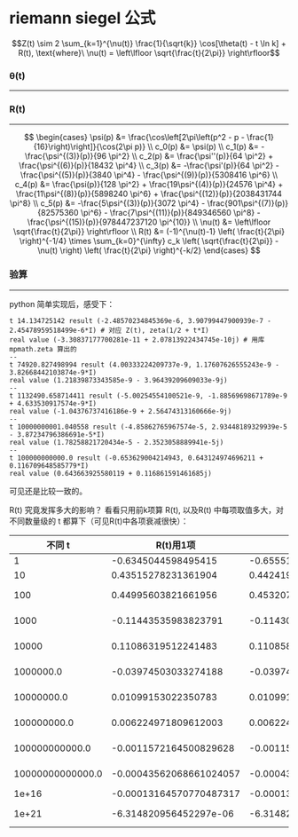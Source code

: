 # riemann siegel 公式

$$Z(t) \sim 2 \sum_{k=1}^{\nu(t)} \frac{1}{\sqrt{k}} \cos[\theta(t) - t \ln k] + R(t), \text{where}\ \nu(t) = \left\lfloor \sqrt{\frac{t}{2\pi}} \right\rfloor$$

### θ(t)
----


### R(t)
----

$$
\begin{cases}
\psi(p) &= \frac{\cos\left[2\pi\left(p^2 - p - \frac{1}{16}\right)\right]}{\cos(2\pi p)} \\
c_0(p) &= \psi(p) \\
c_1(p) &= -\frac{\psi^{(3)}(p)}{96 \pi^2} \\
c_2(p) &= \frac{\psi''(p)}{64 \pi^2} + \frac{\psi^{(6)}(p)}{18432 \pi^4} \\
c_3(p) &= -\frac{\psi'(p)}{64 \pi^2} - \frac{\psi^{(5)}(p)}{3840 \pi^4} - \frac{\psi^{(9)}(p)}{5308416 \pi^6} \\
c_4(p) &= \frac{\psi(p)}{128 \pi^2} + \frac{19\psi^{(4)}(p)}{24576 \pi^4} + \frac{11\psi^{(8)}(p)}{5898240 \pi^6} + \frac{\psi^{(12)}(p)}{2038431744 \pi^8} \\
c_5(p) &= -\frac{5\psi^{(3)}(p)}{3072 \pi^4} - \frac{901\psi^{(7)}(p)}{82575360 \pi^6} - \frac{7\psi^{(11)}(p)}{849346560 \pi^8} - \frac{\psi^{(15)}(p)}{978447237120 \pi^{10}} \\
\nu(t) &= \left\lfloor \sqrt{\frac{t}{2\pi}} \right\rfloor \\
R(t) &= (-1)^{\nu(t)-1} \left( \frac{t}{2\pi} \right)^{-1/4} \times \sum_{k=0}^{\infty} c_k \left( \sqrt{\frac{t}{2\pi}} - \nu(t) \right) \left( \frac{t}{2\pi} \right)^{-k/2}
\end{cases}
$$

### 验算
----

python 简单实现后，感受下：

```
t 14.134725142 result (-2.48570234845369e-6, 3.90799447900939e-7 - 2.45478959518499e-6*I) # 对应 Z(t), zeta(1/2 + t*I)
real value (-3.30837177700281e-11 + 2.07813922434745e-10j) # 用库 mpmath.zeta 算出的
--
t 74920.827498994 result (4.00333224209737e-9, 1.17607626555243e-9 - 3.82668442103874e-9*I)
real value (1.21839873343585e-9 - 3.96439209609033e-9j)
--
t 1132490.658714411 result (-5.00254554100521e-9, -1.88569698671789e-9 + 4.633530917574e-9*I)
real value (-1.04376737416186e-9 + 2.56474313160666e-9j)
--
t 10000000001.040558 result (-4.85862765967574e-5, 2.93448189329939e-5 - 3.87234796386691e-5*I)
real value (1.78258821720434e-5 - 2.3523058889941e-5j)
--
t 100000000000.0 result (-0.653629004214943, 0.643124974696211 + 0.116709648585779*I)
real value (0.643663925580119 + 0.116861591461685j)
```

可见还是比较一致的。

R(t) 究竟发挥多大的影响？ 看看只用前k项算 R(t), 以及R(t) 中每项取值多大，对不同数量级的 t 都算下（可见R(t)中各项衰减很快）：

| 不同 t| R(t)用1项 | 用2项 | 第2项=用2项-用1项 | 用3项 | 第3项 | 用4项 | 第4项 | 用5项 | 第5项 |
|----|----|----|----|----|----|----|----|----|----|
| 1|-0.6345044598495415|-0.655517429069081|-0.0210129692195393|-0.707070986729706|-0.0515535576606252|-0.713063998384924|-0.00599301165521826|-0.739579333744351|-0.0265153353594263 |
| 10|0.43515278231361904|0.442419830240922|0.00726704792730304|0.445056454595899|0.00263662435497680|0.460290414631578|0.0152339600356796|2621.77181888558|2621.31152847095 |
| 100|0.44995603821661956|0.453207122848073|0.00325108463145307|0.453244413365569|3.72905174962912e-5|0.453245936533741|1.52316817209064e-6|0.453245937270208|7.36466554407400e-10 |
| 1000|-0.11443535983823791|-0.114301260662533|0.000134099175704810|-0.114310411685205|-9.15102267162737e-6|-0.114310374593537|3.70916678066324e-8|-0.114310379171305|-4.57776773432617e-9 |
| 10000|0.11086319512241483|0.110858071083571|-5.12403884346535e-6|0.110858300609632|2.29526061101826e-7|0.110858300844943|2.35310299023794e-10|0.110858300848712|3.76883246833160e-12 |
| 1000000.0|-0.03974503033274188|-0.0397462061995665|-1.17586682465282e-6|-0.0397462066583713|-4.58804813585623e-10|-0.0397462066585034|-1.32033273203547e-13|-0.0397462066585034|-4.85722573273506e-17 |
| 10000000.0|0.01099153022350783|0.0109914516398405|-7.85836673511398e-8|0.0109914517316597|9.18192067517198e-11|0.0109914517316573|-2.36789754470834e-15|0.0109914517316573|5.20417042793042e-18 |
| 100000000.0|0.006224971809612003|0.00622498803098462|1.62213726140684e-8|0.00622498803614701|5.16239481718195e-12|0.00622498803614706|4.85722573273506e-17|0.00622498803614706|0 |
| 100000000000.0|-0.0011572164500829628|-0.00115721630492646|1.45156506823133e-10|-0.00115721630492737|-9.13331910101789e-16|-0.00115721630492737|0|-0.00115721630492737|0 |
| 10000000000000.0|-0.00043562068661024057|-0.000435620693882526|-7.27228585510609e-12|-0.000435620693882529|-2.60208521396521e-18|-0.000435620693882529|0|-0.000435620693882529|0 |
| 1e+16|-0.00013164570770487317|-0.000131645707646345|5.85284587722307e-14|-0.000131645707646345|0|-0.000131645707646345|0|-0.000131645707646345|0 |
| 1e+21|-6.314820956452297e-06|-6.31482095645260e-6|-3.04084828064294e-19|-6.31482095645260e-6|0|-6.31482095645260e-6|0|-6.31482095645260e-6|0 |
